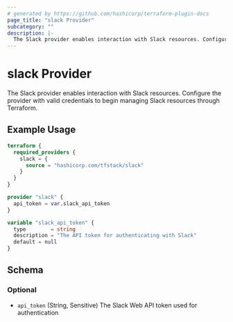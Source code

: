 ```yaml
---
# generated by https://github.com/hashicorp/terraform-plugin-docs
page_title: "slack Provider"
subcategory: ""
description: |-
  The Slack provider enables interaction with Slack resources. Configure the provider with valid credentials to begin managing Slack resources through Terraform.
---
```


# slack Provider

The Slack provider enables interaction with Slack resources. Configure the provider with valid credentials to begin managing Slack resources through Terraform.

## Example Usage

```terraform
terraform {
  required_providers {
    slack = {
      source = "hashicorp.com/tfstack/slack"
    }
  }
}

provider "slack" {
  api_token = var.slack_api_token
}

variable "slack_api_token" {
  type        = string
  description = "The API token for authenticating with Slack"
  default = null
}
```

<!-- schema generated by tfplugindocs -->
## Schema

### Optional

- `api_token` (String, Sensitive) The Slack Web API token used for authentication
